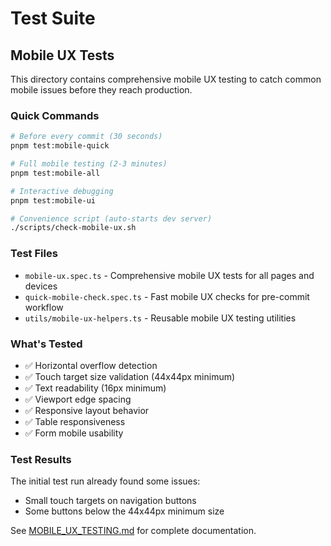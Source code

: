 # Test Suite

## Mobile UX Tests

This directory contains comprehensive mobile UX testing to catch common mobile issues before they reach production.

### Quick Commands

```bash
# Before every commit (30 seconds)
pnpm test:mobile-quick

# Full mobile testing (2-3 minutes)  
pnpm test:mobile-all

# Interactive debugging
pnpm test:mobile-ui

# Convenience script (auto-starts dev server)
./scripts/check-mobile-ux.sh
```

### Test Files

- `mobile-ux.spec.ts` - Comprehensive mobile UX tests for all pages and devices
- `quick-mobile-check.spec.ts` - Fast mobile UX checks for pre-commit workflow
- `utils/mobile-ux-helpers.ts` - Reusable mobile UX testing utilities

### What's Tested

- ✅ Horizontal overflow detection
- ✅ Touch target size validation (44x44px minimum)  
- ✅ Text readability (16px minimum)
- ✅ Viewport edge spacing
- ✅ Responsive layout behavior
- ✅ Table responsiveness
- ✅ Form mobile usability

### Test Results

The initial test run already found some issues:
- Small touch targets on navigation buttons
- Some buttons below the 44x44px minimum size

See [MOBILE_UX_TESTING.md](../MOBILE_UX_TESTING.md) for complete documentation. 
